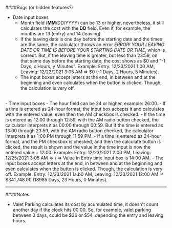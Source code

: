 ####Bugs (or hidden features?)

- Date input boxes
    - Month field (**MM**/DD/YYYY) can be 13 or higher, nevertheless, it still calculates the cost with the **DD** field. Even if, for example, the months are 13 (entry) and 14 (leaving).
    - If the leaving date is one day before the starting date and the times are the same, the calculator throws an error *ERROR! YOUR LEAVING DATE OR TIME IS BEFORE YOUR STARTING DATE OR TIME*, which is correct. But, if the leaving time is greater, but less than 23:59, on that same day before the starting date, the cost shows as \$0 and "-1 Days, x Hours, y Minutes". Example: Entry: 12/23/2021 1:00 AM, Leaving: 12/22/2021 3:05 AM => $0 (-1 Days, 2 Hours, 5 Minutes).
    - The input boxes accept letters at the end, in between and at the beginning and even calculates when the button is clicked. Though, the calculation is very off.
<br>
- Time input boxes
    - The hour field can be 24 or higher, example: 26:00.
    - If a time is entered as 24-hour format, the input box accepts it and calculates with the entered value, even then the AM checkbox is checked.
    - If the time is entered as 12:00 through 12:59, with the AM radio button checked, the calculator interprets it as 00:00 through 00:59. But if the time is entered as 13:00 through 23:59, with the AM radio button checked, the calculator interprets it as 1:00 PM through 11:59 PM.
    - If a time is entered as 24-hour format, and the PM checkbox is checked, and then the calculate button is clicked, the result is shown and the value in the time input is now the entered value + 12:00. Example: Entry: 12/23/2021 2:00 PM, Leaving: 12/25/2021 3:05 AM => \<Calculate\> => Value in Entry time input box is 14:00 AM.
    - The input boxes accept letters at the end, in between and at the beginning and even calculates when the button is clicked. Though, the calculation is very off. Example: Entry: 12/23/2021 1a:b0 AM, Leaving: 12/23/2021 12:00 AM => $341,748.00 (18985 Days, 23 Hours, 0 Minutes).

---

####Notes
  - Valet Parking calculates its cost by acumulated time, it doesn't count another day if the clock hits 00:00. So, for example, valet parking between 3 days, could be \$36 or \$54, depending the entry and leaving hours.
